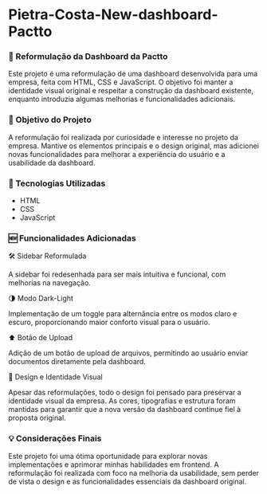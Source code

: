  # Pietra-Costa-New-dashboard-Pactto

### 🚀  Reformulação da Dashboard da Pactto  <br>

Este projeto é uma reformulação de uma dashboard desenvolvida para uma empresa, feita com HTML, CSS e JavaScript. O objetivo foi manter a identidade visual original e respeitar a construção da dashboard existente, enquanto introduzia algumas melhorias e funcionalidades adicionais.

### 🎯 Objetivo do Projeto <br>

A reformulação foi realizada por curiosidade e interesse no projeto da empresa. Mantive os elementos principais e o design original, mas adicionei novas funcionalidades para melhorar a experiência do usuário e a usabilidade da dashboard.

### 🔧 Tecnologias Utilizadas <br>

- HTML
- CSS
- JavaScript
  
### 🆕 Funcionalidades Adicionadas <br>


🛠️ Sidebar Reformulada 

A sidebar foi redesenhada para ser mais intuitiva e funcional, com melhorias na navegação.

🌗 Modo Dark-Light

Implementação de um toggle para alternância entre os modos claro e escuro, proporcionando maior conforto visual para o usuário.

⬆️ Botão de Upload

Adição de um botão de upload de arquivos, permitindo ao usuário enviar documentos diretamente pela dashboard.

🎨 Design e Identidade Visual

Apesar das reformulações, todo o design foi pensado para preservar a identidade visual da empresa. As cores, tipografias e estrutura foram mantidas para garantir que a nova versão da dashboard continue fiel à proposta original.


### 💡 Considerações Finais

Este projeto foi uma ótima oportunidade para explorar novas implementações e aprimorar minhas habilidades em frontend. A reformulação foi realizada com foco na melhoria da usabilidade, sem perder de vista o design e as funcionalidades essenciais da dashboard original.

